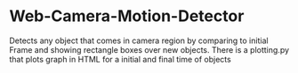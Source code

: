 # Web-Camera-Motion-Detector
Detects any object that comes in camera region by comparing to initial Frame and showing rectangle boxes over new objects. There is a plotting.py that plots graph in HTML for a initial and final time of objects

